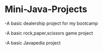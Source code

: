 # Mini-Java-Projects

-A basic dealership project for my bootcamp

-A basic rock,paper,scissors game project

-A basic Javapedia project
